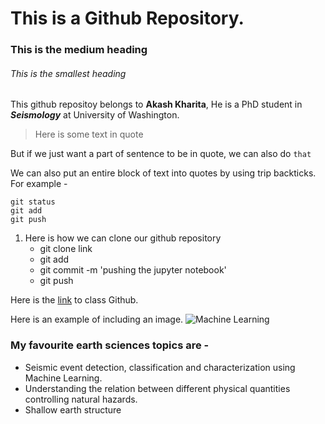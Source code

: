 
# This is a Github Repository. 

### This is the medium heading 

###### This is the smallest heading


This github repositoy belongs to **Akash Kharita**, He is a PhD student in ***Seismology*** at University of Washington. 

> Here is some text in quote

But if we just want a part of sentence to be in quote, we can also do `that`

We can also put an entire block of text into quotes by using trip backticks. For example - 

```
git status
git add 
git push

```

1. Here is how we can clone our github repository
   - git clone link
   - git add
   - git commit -m 'pushing the jupyter notebook'
   - git push  


Here is the [link](https://github.com/UW-ESS-DS/MLGeo-Autumn22) to class Github. 

Here is an example of including an image.
![Machine Learning](https://pbs.twimg.com/profile_images/1597793647097184256/CRarg4D6_400x400.jpg)


### My favourite earth sciences topics are - 
+ Seismic event detection, classification and characterization using Machine Learning. 
+ Understanding the relation between different physical quantities controlling natural hazards. 
+ Shallow earth structure
